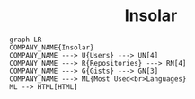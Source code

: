 <h1 align="center">Insolar</h1>

```mermaid
graph LR
COMPANY_NAME{Insolar}
COMPANY_NAME ---> U{Users} ---> UN[4]
COMPANY_NAME ---> R{Repositories} ---> RN[4]
COMPANY_NAME ---> G{Gists} ---> GN[3]
COMPANY_NAME ---> ML{Most Used<br>Languages}
ML --> HTML[HTML]
```
